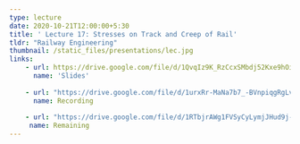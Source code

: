 ```yaml
---
type: lecture
date: 2020-10-21T12:00:00+5:30
title: ' Lecture 17: Stresses on Track and Creep of Rail'
tldr: "Railway Engineering"
thumbnail: /static_files/presentations/lec.jpg
links: 
    - url: https://drive.google.com/file/d/1QvqIz9K_RzCcxSMbdj52Kxe9hOiq-JPv/view?usp=sharing
      name: 'Slides'
      
    - url: "https://drive.google.com/file/d/1urxRr-MaNa7b7_-BVnpiqgRgLvee_tPv/view?usp=sharing"
      name: Recording
      
    - url: "https://drive.google.com/file/d/1RTbjrAWg1FVSyCyLymjJHud9j-nDcFM7/view?usp=sharing"
     name: Remaining
---
```

